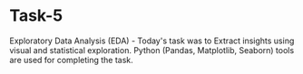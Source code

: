 # Task-5
Exploratory Data Analysis (EDA) - Today's task was to Extract insights using visual and statistical exploration. Python (Pandas, Matplotlib, Seaborn) tools are used for completing the task. 
